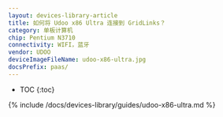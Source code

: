 ```yaml
---
layout: devices-library-article
title: 如何将 Udoo x86 Ultra 连接到 GridLinks？
category: 单板计算机
chip: Pentium N3710
connectivity: WIFI，蓝牙
vendor: UDOO
deviceImageFileName: udoo-x86-ultra.jpg
docsPrefix: paas/
---
```



* TOC
{:toc}

{% include /docs/devices-library/guides/udoo-x86-ultra.md %}